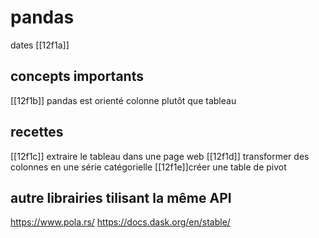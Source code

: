 # pandas

dates [[12f1a]]

## concepts importants

[[12f1b]] pandas est orienté colonne plutôt que tableau

## recettes

[[12f1c]] extraire le tableau dans une page web
[[12f1d]] transformer des colonnes en une série catégorielle
 [[12f1e]]créer une table de pivot

## autre librairies tilisant la même API

https://www.pola.rs/
https://docs.dask.org/en/stable/